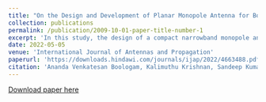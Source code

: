 ```yaml
---
title: "On the Design and Development of Planar Monopole Antenna for Bone Crack/Void Detection"
collection: publications
permalink: /publication/2009-10-01-paper-title-number-1
excerpt: 'In this study, the design of a compact narrowband monopole antenna for bone crack detection is presented. The proposed antenna consists of a modified hexagon-shaped radiator with six triangular slits integrated on its bottom periphery, a rectangular-shaped ground plane, and a microstrip feed line.'
date: 2022-05-05
venue: 'International Journal of Antennas and Propagation'
paperurl: 'https://downloads.hindawi.com/journals/ijap/2022/4663488.pdf'
citation: 'Ananda Venkatesan Boologam, Kalimuthu Krishnan, Sandeep Kumar Palaniswamy, Sachin Kumar, Shreya Bhowmik, Nivesh Sharma, Deepesh Vaish, Sourish Chatterjee, 2022. https://doi.org/10.1155/2022/4663488. "On the Design and Development of Planar Monopole Antenna for Bone Crack/Void Detection"'
---
```



[Download paper here](https://downloads.hindawi.com/journals/ijap/2022/4663488.pdf)

<!-- Recommended citation: Your Name, You. (2009). "Paper Title Number 1." <i>Journal 1</i>. 1(1). -->